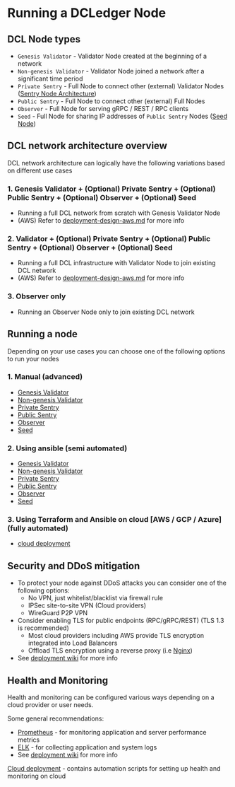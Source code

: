 # Running a DCLedger Node

## DCL Node types

- `Genesis Validator` - Validator Node created at the beginning of a network
- `Non-genesis Validator` - Validator Node joined a network after a significant time period
- `Private Sentry` - Full Node to connect other (external) Validator Nodes ([Sentry Node Architecture](https://forum.cosmos.network/t/sentry-node-architecture-overview/454))
- `Public Sentry` - Full Node to connect other (external) Full Nodes
- `Observer` - Full Node for serving gRPC / REST / RPC clients
- `Seed` - Full Node for sharing IP addresses of `Public Sentry` Nodes ([Seed Node](https://docs.cometbft.com/))

## DCL network architecture overview

DCL network architecture can logically have the following variations based on different use cases

### 1. Genesis Validator + (Optional) Private Sentry + (Optional) Public Sentry + (Optional) Observer + (Optional) Seed

- Running a full DCL network from scratch with Genesis Validator Node
- (AWS) Refer to [deployment-design-aws.md](./deployment-design-aws.md) for more info

### 2. Validator + (Optional) Private Sentry + (Optional) Public Sentry + (Optional) Observer + (Optional) Seed

- Running a full DCL infrastructure with Validator Node to join existing DCL network
- (AWS) Refer to [deployment-design-aws.md](./deployment-design-aws.md) for more info

### 3. Observer only

- Running an Observer Node only to join existing DCL network

## Running a node

Depending on your use cases you can choose one of the following options to run your nodes

### 1. Manual (advanced)

- [Genesis Validator](./running-node-manual/genesis-vn.md)
- [Non-genesis Validator](./running-node-manual/vn.md)
- [Private Sentry](./running-node-manual/private-sentry.md)
- [Public Sentry](./running-node-manual/public-sentry.md)
- [Observer](./running-node-manual/on.md)
- [Seed](./running-node-manual/seed.md)

### 2. Using ansible (semi automated)

- [Genesis Validator](./running-node-ansible/genesis-vn.md)
- [Non-genesis Validator](./running-node-ansible/vn.md)
- [Private Sentry](./running-node-ansible/private-sentry.md)
- [Public Sentry](./running-node-ansible/public-sentry.md)
- [Observer](./running-node-ansible/on.md)
- [Seed](./running-node-ansible/seed.md)

### 3. Using Terraform and Ansible on cloud [AWS / GCP / Azure] (fully automated)

- [cloud deployment](./running-node-terraform-ansible/deployment.md)

## Security and DDoS mitigation

- To protect your node against DDoS attacks you can consider one of the following options:
  - No VPN, just whitelist/blacklist via firewall rule
  - IPSec site-to-site VPN (Cloud providers)
  - WireGuard P2P VPN
- Consider enabling TLS for public endpoints (RPC/gRPC/REST) (TLS 1.3 is recommended)
  - Most cloud providers including AWS provide TLS encryption integrated into Load Balancers
  - Offload TLS encryption using a reverse proxy (i.e [Nginx][4])
- See [deployment wiki][1] for more info

## Health and Monitoring

Health and monitoring can be configured various ways depending on a cloud provider or user needs.

Some general recommendations:

- [Prometheus][2] - for monitoring application and server performance metrics
- [ELK][3] - for collecting application and system logs
- See [deployment wiki][1] for more info

[Cloud deployment](./running-node-terraform-ansible/deployment.md) - contains automation scripts for setting up health and monitoring on cloud

[1]: https://github.com/zigbee-alliance/distributed-compliance-ledger/wiki/DCL-MainNet-Deployment#4-health-and-monitoring
[2]: https://prometheus.io
[3]: https://github.com/elastic
[4]: https://docs.nginx.com/nginx/admin-guide/web-server/reverse-proxy/
